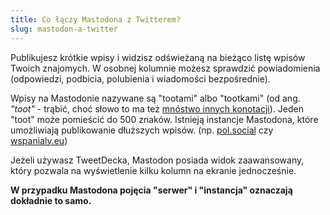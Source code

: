 ```yaml
---
title: Co łączy Mastodona z Twitterem?
slug: mastodon-a-twitter
---
```


Publikujesz krótkie wpisy i widzisz odświeżaną na bieżąco listę wpisów Twoich znajomych. W osobnej kolumnie możesz sprawdzić powiadomienia (odpowiedzi, podbicia, polubienia i wiadomości bezpośrednie).

Wpisy na Mastodonie nazywane są "tootami" albo "tootkami" (od ang. _"toot"_ - trąbić, choć słowo to ma też [mnóstwo innych konotacji](https://idioms.thefreedictionary.com/toot)). Jeden "toot" może pomieścić do 500 znaków. Istnieją instancje Mastodona, które umożliwiają publikowanie dłuższych wpisów. (np. [pol.social](https://pol.social) czy [wspanialy.eu](https://wspanialy.eu/))

Jeżeli używasz TweetDecka, Mastodon posiada widok zaawansowany, który pozwala na wyświetlenie kilku kolumn na ekranie jednocześnie.

**W przypadku Mastodona pojęcia "serwer" i "instancja" oznaczają dokładnie to samo.**
